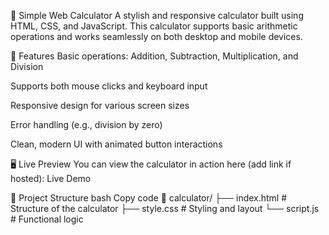 🧮 Simple Web Calculator
A stylish and responsive calculator built using HTML, CSS, and JavaScript. This calculator supports basic arithmetic operations and works seamlessly on both desktop and mobile devices.

🚀 Features
Basic operations: Addition, Subtraction, Multiplication, and Division

Supports both mouse clicks and keyboard input

Responsive design for various screen sizes

Error handling (e.g., division by zero)

Clean, modern UI with animated button interactions

🖥️ Live Preview
You can view the calculator in action here (add link if hosted):
Live Demo

📂 Project Structure
bash
Copy code
📁 calculator/
├── index.html       # Structure of the calculator
├── style.css        # Styling and layout
└── script.js        # Functional logic
